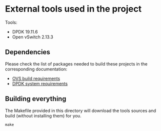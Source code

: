 # External tools used in the project

Tools:
- DPDK 19.11.6
- Open vSwitch 2.13.3

## Dependencies

Please check the list of packages needed to build these projects in the
corresponding documentation:

- [OVS build requirements](https://docs.openvswitch.org/en/latest/intro/install/general/#build-requirements)
- [DPDK system requirements](https://doc.dpdk.org/guides-19.11/linux_gsg/sys_reqs.html)

## Building everything

The Makefile provided in this directory will download the tools sources and
build (without installing them) for you.

    make
